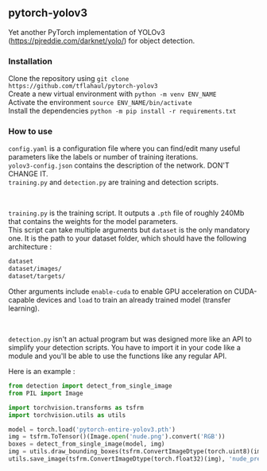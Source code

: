 ## pytorch-yolov3
Yet another PyTorch implementation of YOLOv3 (https://pjreddie.com/darknet/yolo/) for object detection.

### Installation
Clone the repository using `git clone https://github.com/tflahaul/pytorch-yolov3`<br/>
Create a new virtual environment with `python -m venv ENV_NAME`<br/>
Activate the environment `source ENV_NAME/bin/activate`<br/>
Install the dependencies `python -m pip install -r requirements.txt`

### How to use
`config.yaml` is a configuration file where you can find/edit many useful parameters like the labels or number of training iterations.<br/>
`yolov3-config.json` contains the description of the network. DON'T CHANGE IT.<br/>
`training.py` and `detection.py` are training and detection scripts.

<br/>

`training.py` is the training script. It outputs a `.pth` file of roughly 240Mb that contains the weights for the model parameters.<br/>
This script can take multiple arguments but `dataset` is the only mandatory one. It is the path to your dataset folder, which should have the following architecture :

```bash
dataset
dataset/images/
dataset/targets/
```

Other arguments include `enable-cuda` to enable GPU acceleration on CUDA-capable devices and `load` to train an already trained model (transfer learning).

<br/>

`detection.py` isn't an actual program but was designed more like an API to simplify your detection scripts. You have to import it in your code like a module and you'll be able to use the functions like any regular API.<br/>

Here is an example :

```python
from detection import detect_from_single_image
from PIL import Image

import torchvision.transforms as tsfrm
import torchvision.utils as utils

model = torch.load('pytorch-entire-yolov3.pth')
img = tsfrm.ToTensor()(Image.open('nude.png').convert('RGB'))
boxes = detect_from_single_image(model, img)
img = utils.draw_bounding_boxes(tsfrm.ConvertImageDtype(torch.uint8)(img), boxes[...,:4])
utils.save_image(tsfrm.ConvertImageDtype(torch.float32)(img), 'nude_pred.png')
```
